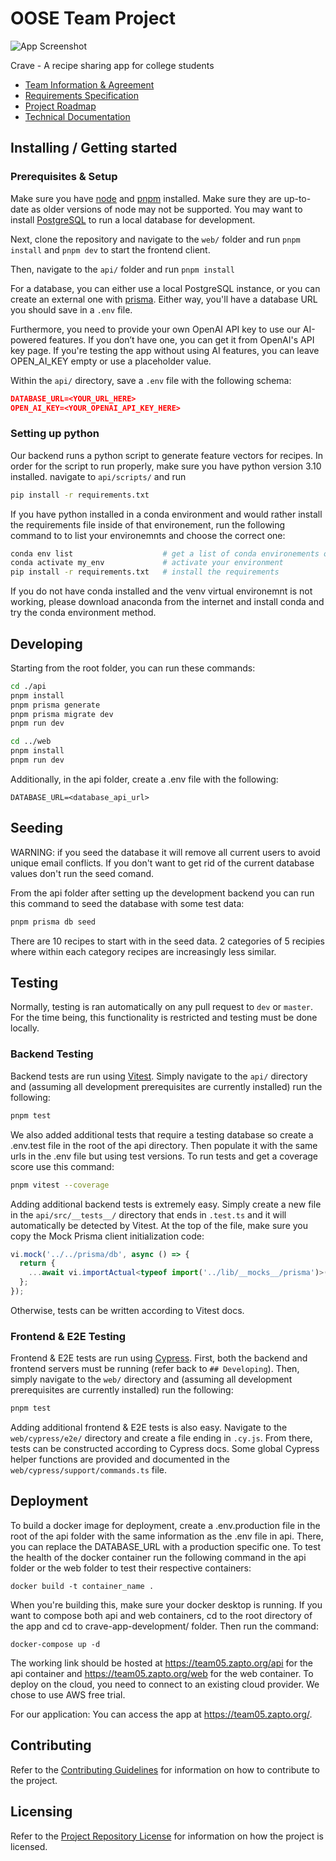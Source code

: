 # OOSE Team Project

![App Screenshot](images/crave.png)

Crave - A recipe sharing app for college students

- [Team Information & Agreement](./docs/team-agreement.md)
- [Requirements Specification](./docs/requirements-specification.md)
- [Project Roadmap](./docs/roadmap.md)
- [Technical Documentation](./docs/technical-documentation.md)

## Installing / Getting started

### Prerequisites & Setup

Make sure you have [node](https://nodejs.org/en) and [pnpm](https://pnpm.io/) installed. Make sure they are up-to-date as older versions of node may not be supported. You may want to install [PostgreSQL](https://www.postgresql.org/) to run a local database for development.

Next, clone the repository and navigate to the `web/` folder and run `pnpm install` and `pnpm dev` to start the frontend client.

Then, navigate to the `api/` folder and run `pnpm install`

For a database, you can either use a local PostgreSQL instance, or you can create an external one with [prisma](https://console.prisma.io/cm76k5lgv04fom2dzj2ohv0rm/overview). Either way, you'll have a database URL you should save in a `.env` file.

Furthermore, you need to provide your own OpenAI API key to use our AI-powered features. If you don’t have one, you can get it from OpenAI's API key page. If you're testing the app without using AI features, you can leave OPEN_AI_KEY empty or use a placeholder value.

Within the `api/` directory, save a `.env` file with the following schema:

```json
DATABASE_URL=<YOUR_URL_HERE>
OPEN_AI_KEY=<YOUR_OPENAI_API_KEY_HERE>
```

### Setting up python

Our backend runs a python script to generate feature vectors for recipes. In order for the script to run properly, make sure you have
python version 3.10 installed. navigate to `api/scripts/` and run

```bash
pip install -r requirements.txt
```

If you have python installed in a conda environment and would rather install the requirements file inside of that environement, run 
the following command to to list your environemnts and choose the correct one:

```bash
conda env list                    # get a list of conda environements on your local machine
conda activate my_env             # activate your environment
pip install -r requirements.txt   # install the requirements
```
If you do not have conda installed and the venv virtual environemnt is not working, please download anaconda from the internet and install conda and try the conda environment method.


## Developing

Starting from the root folder, you can run these commands:

```bash
cd ./api
pnpm install
pnpm prisma generate
pnpm prisma migrate dev
pnpm run dev

cd ../web
pnpm install
pnpm run dev
```

Additionally, in the api folder, create a .env file with the following:

```DATABASE_URL=<database_api_url>```

## Seeding

WARNING: if you seed the database it will remove all current users to avoid unique email conflicts. If you don't want to get rid of the current database values don't run the seed comand.

From the api folder after setting up the development backend you can run this command to seed the database with some test data:

```bash
pnpm prisma db seed
```

There are 10 recipes to start with in the seed data. 2 categories of 5 recipies where within each category recipes are increasingly less similar.

## Testing

Normally, testing is ran automatically on any pull request to `dev` or `master`. For the time being, this functionality is restricted and testing must be done locally. 

### Backend Testing

Backend tests are run using [Vitest](https://vitest.dev/). Simply navigate to the `api/` directory and (assuming all development prerequisites are currently installed) run the following:

```bash
pnpm test
```

We also added additional tests that require a testing database so create a .env.test file in the root of the api directory. Then populate it with the same urls in the .env file but using test versions. To run tests and get a coverage score use this command:

```bash
pnpm vitest --coverage
```


Adding additional backend tests is extremely easy. Simply create a new file in the `api/src/__tests__/` directory that ends in `.test.ts` and it will automatically be detected by Vitest. At the top of the file, make sure you copy the Mock Prisma client initialization code:

```typescript
vi.mock('../../prisma/db', async () => {
  return {
    ...await vi.importActual<typeof import('../lib/__mocks__/prisma')>('../lib/__mocks__/prisma')
  };
});
```

Otherwise, tests can be written according to Vitest docs.

### Frontend & E2E Testing

Frontend & E2E tests are run using [Cypress](https://www.cypress.io/). First, both the backend and frontend servers must be running (refer back to `## Developing`). Then, simply navigate to the `web/` directory and (assuming all development prerequisites are currently installed) run the following:

```bash
pnpm test
```

Adding additional frontend & E2E tests is also easy. Navigate to the `web/cypress/e2e/` directory and create a file ending in `.cy.js`. From there, tests can be constructed according to Cypress docs. Some global Cypress helper functions are provided and documented in the `web/cypress/support/commands.ts` file.

## Deployment

To build a docker image for deployment, create a .env.production file in the root of the api folder with the same information as the .env
file in api. There, you can replace the DATABASE_URL with a production specific one. To test the health of the docker container run the following
command in the api folder or the web folder to test their respective containers:

```
docker build -t container_name .
```

When you're building this, make sure your docker desktop is running. If you want to compose both api and web containers, cd to 
the root directory of the app and cd to crave-app-development/ folder. Then run the command: 

```
docker-compose up -d
```

The working link should be hosted at https://team05.zapto.org/api for the api container and https://team05.zapto.org/web for the web container.
To deploy on the cloud, you need to connect to an existing cloud provider. We chose to use AWS free trial.

For our application:
You can access the app at <https://team05.zapto.org/>.


## Contributing

Refer to the [Contributing Guidelines](./CONTRIBUTING.md) for information on how to contribute to the project.

## Licensing

Refer to the [Project Repository License](./LICENSE.md) for information on how the project is licensed.
